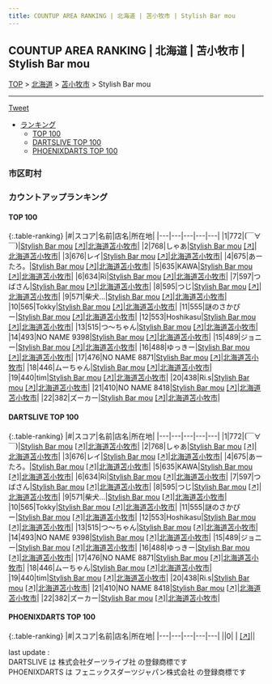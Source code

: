 ```yaml
---
title: COUNTUP AREA RANKING | 北海道 | 苫小牧市 | Stylish Bar mou
---
```

## COUNTUP AREA RANKING | 北海道 | 苫小牧市 | Stylish Bar mou

[TOP](/darts/rank/) > [北海道](/darts/rank/北海道/) > [苫小牧市](/darts/rank/北海道/苫小牧市/) > Stylish Bar mou

___

<a href="https://twitter.com/share?ref_src=twsrc%5Etfw" data-text="COUNTUP AREA RANKING | 北海道苫小牧市Stylish Bar mou" class="twitter-share-button" data-hashtags="DARTSLIVE,PHOENIXDARTS,darts,ダーツ" data-show-count="false">Tweet</a>

* [ランキング](#カウントアップランキング)
    * [TOP 100](#top-100)
    * [DARTSLIVE TOP 100](#dartslive-top-100)
    * [PHOENIXDARTS TOP 100](#phoenixdarts-top-100)

### 市区町村

<ul>

</ul>

### カウントアップランキング

#### TOP 100



{:.table-ranking}
|#|スコア|名前|店名|所在地|
|---|---|---|---|---|
|1|772|<span class="rank-name-dl">(￣∀￣)</span>|<a href="/darts/rank/shops/fb8699e289f0c59058d385ea46352d8f.html">Stylish Bar mou</a> <a href="https://search.dartslive.com/jp/shop/fb8699e289f0c59058d385ea46352d8f">[↗]</a>|<a href="/darts/rank/北海道/苫小牧市">北海道苫小牧市</a>|
|2|768|<span class="rank-name-dl">しゃあ</span>|<a href="/darts/rank/shops/fb8699e289f0c59058d385ea46352d8f.html">Stylish Bar mou</a> <a href="https://search.dartslive.com/jp/shop/fb8699e289f0c59058d385ea46352d8f">[↗]</a>|<a href="/darts/rank/北海道/苫小牧市">北海道苫小牧市</a>|
|3|676|<span class="rank-name-dl">レイ</span>|<a href="/darts/rank/shops/fb8699e289f0c59058d385ea46352d8f.html">Stylish Bar mou</a> <a href="https://search.dartslive.com/jp/shop/fb8699e289f0c59058d385ea46352d8f">[↗]</a>|<a href="/darts/rank/北海道/苫小牧市">北海道苫小牧市</a>|
|4|675|<span class="rank-name-dl">あーたろ。</span>|<a href="/darts/rank/shops/fb8699e289f0c59058d385ea46352d8f.html">Stylish Bar mou</a> <a href="https://search.dartslive.com/jp/shop/fb8699e289f0c59058d385ea46352d8f">[↗]</a>|<a href="/darts/rank/北海道/苫小牧市">北海道苫小牧市</a>|
|5|635|<span class="rank-name-dl">KAWA</span>|<a href="/darts/rank/shops/fb8699e289f0c59058d385ea46352d8f.html">Stylish Bar mou</a> <a href="https://search.dartslive.com/jp/shop/fb8699e289f0c59058d385ea46352d8f">[↗]</a>|<a href="/darts/rank/北海道/苫小牧市">北海道苫小牧市</a>|
|6|634|<span class="rank-name-dl">Ri</span>|<a href="/darts/rank/shops/fb8699e289f0c59058d385ea46352d8f.html">Stylish Bar mou</a> <a href="https://search.dartslive.com/jp/shop/fb8699e289f0c59058d385ea46352d8f">[↗]</a>|<a href="/darts/rank/北海道/苫小牧市">北海道苫小牧市</a>|
|7|597|<span class="rank-name-dl">つばさん</span>|<a href="/darts/rank/shops/fb8699e289f0c59058d385ea46352d8f.html">Stylish Bar mou</a> <a href="https://search.dartslive.com/jp/shop/fb8699e289f0c59058d385ea46352d8f">[↗]</a>|<a href="/darts/rank/北海道/苫小牧市">北海道苫小牧市</a>|
|8|595|<span class="rank-name-dl">つじ</span>|<a href="/darts/rank/shops/fb8699e289f0c59058d385ea46352d8f.html">Stylish Bar mou</a> <a href="https://search.dartslive.com/jp/shop/fb8699e289f0c59058d385ea46352d8f">[↗]</a>|<a href="/darts/rank/北海道/苫小牧市">北海道苫小牧市</a>|
|9|571|<span class="rank-name-dl">柴犬…</span>|<a href="/darts/rank/shops/fb8699e289f0c59058d385ea46352d8f.html">Stylish Bar mou</a> <a href="https://search.dartslive.com/jp/shop/fb8699e289f0c59058d385ea46352d8f">[↗]</a>|<a href="/darts/rank/北海道/苫小牧市">北海道苫小牧市</a>|
|10|565|<span class="rank-name-dl">Tokky</span>|<a href="/darts/rank/shops/fb8699e289f0c59058d385ea46352d8f.html">Stylish Bar mou</a> <a href="https://search.dartslive.com/jp/shop/fb8699e289f0c59058d385ea46352d8f">[↗]</a>|<a href="/darts/rank/北海道/苫小牧市">北海道苫小牧市</a>|
|11|555|<span class="rank-name-dl">謎のさかぴー</span>|<a href="/darts/rank/shops/fb8699e289f0c59058d385ea46352d8f.html">Stylish Bar mou</a> <a href="https://search.dartslive.com/jp/shop/fb8699e289f0c59058d385ea46352d8f">[↗]</a>|<a href="/darts/rank/北海道/苫小牧市">北海道苫小牧市</a>|
|12|553|<span class="rank-name-dl">Hoshikasu</span>|<a href="/darts/rank/shops/fb8699e289f0c59058d385ea46352d8f.html">Stylish Bar mou</a> <a href="https://search.dartslive.com/jp/shop/fb8699e289f0c59058d385ea46352d8f">[↗]</a>|<a href="/darts/rank/北海道/苫小牧市">北海道苫小牧市</a>|
|13|515|<span class="rank-name-dl">つ〜ちゃん</span>|<a href="/darts/rank/shops/fb8699e289f0c59058d385ea46352d8f.html">Stylish Bar mou</a> <a href="https://search.dartslive.com/jp/shop/fb8699e289f0c59058d385ea46352d8f">[↗]</a>|<a href="/darts/rank/北海道/苫小牧市">北海道苫小牧市</a>|
|14|493|<span class="rank-name-dl">NO NAME 9398</span>|<a href="/darts/rank/shops/fb8699e289f0c59058d385ea46352d8f.html">Stylish Bar mou</a> <a href="https://search.dartslive.com/jp/shop/fb8699e289f0c59058d385ea46352d8f">[↗]</a>|<a href="/darts/rank/北海道/苫小牧市">北海道苫小牧市</a>|
|15|489|<span class="rank-name-dl">ジョニー</span>|<a href="/darts/rank/shops/fb8699e289f0c59058d385ea46352d8f.html">Stylish Bar mou</a> <a href="https://search.dartslive.com/jp/shop/fb8699e289f0c59058d385ea46352d8f">[↗]</a>|<a href="/darts/rank/北海道/苫小牧市">北海道苫小牧市</a>|
|16|488|<span class="rank-name-dl">ゆっきー</span>|<a href="/darts/rank/shops/fb8699e289f0c59058d385ea46352d8f.html">Stylish Bar mou</a> <a href="https://search.dartslive.com/jp/shop/fb8699e289f0c59058d385ea46352d8f">[↗]</a>|<a href="/darts/rank/北海道/苫小牧市">北海道苫小牧市</a>|
|17|476|<span class="rank-name-dl">NO NAME 8871</span>|<a href="/darts/rank/shops/fb8699e289f0c59058d385ea46352d8f.html">Stylish Bar mou</a> <a href="https://search.dartslive.com/jp/shop/fb8699e289f0c59058d385ea46352d8f">[↗]</a>|<a href="/darts/rank/北海道/苫小牧市">北海道苫小牧市</a>|
|18|446|<span class="rank-name-dl">ムーちゃん</span>|<a href="/darts/rank/shops/fb8699e289f0c59058d385ea46352d8f.html">Stylish Bar mou</a> <a href="https://search.dartslive.com/jp/shop/fb8699e289f0c59058d385ea46352d8f">[↗]</a>|<a href="/darts/rank/北海道/苫小牧市">北海道苫小牧市</a>|
|19|440|<span class="rank-name-dl">tim</span>|<a href="/darts/rank/shops/fb8699e289f0c59058d385ea46352d8f.html">Stylish Bar mou</a> <a href="https://search.dartslive.com/jp/shop/fb8699e289f0c59058d385ea46352d8f">[↗]</a>|<a href="/darts/rank/北海道/苫小牧市">北海道苫小牧市</a>|
|20|438|<span class="rank-name-dl">Ri.s</span>|<a href="/darts/rank/shops/fb8699e289f0c59058d385ea46352d8f.html">Stylish Bar mou</a> <a href="https://search.dartslive.com/jp/shop/fb8699e289f0c59058d385ea46352d8f">[↗]</a>|<a href="/darts/rank/北海道/苫小牧市">北海道苫小牧市</a>|
|21|410|<span class="rank-name-dl">NO NAME 8418</span>|<a href="/darts/rank/shops/fb8699e289f0c59058d385ea46352d8f.html">Stylish Bar mou</a> <a href="https://search.dartslive.com/jp/shop/fb8699e289f0c59058d385ea46352d8f">[↗]</a>|<a href="/darts/rank/北海道/苫小牧市">北海道苫小牧市</a>|
|22|382|<span class="rank-name-dl">ズーカー</span>|<a href="/darts/rank/shops/fb8699e289f0c59058d385ea46352d8f.html">Stylish Bar mou</a> <a href="https://search.dartslive.com/jp/shop/fb8699e289f0c59058d385ea46352d8f">[↗]</a>|<a href="/darts/rank/北海道/苫小牧市">北海道苫小牧市</a>|


#### DARTSLIVE TOP 100



{:.table-ranking}
|#|スコア|名前|店名|所在地|
|---|---|---|---|---|
|1|772|<span class="rank-name-dl">(￣∀￣)</span>|<a href="/darts/rank/shops/fb8699e289f0c59058d385ea46352d8f.html">Stylish Bar mou</a> <a href="https://search.dartslive.com/jp/shop/fb8699e289f0c59058d385ea46352d8f">[↗]</a>|<a href="/darts/rank/北海道/苫小牧市">北海道苫小牧市</a>|
|2|768|<span class="rank-name-dl">しゃあ</span>|<a href="/darts/rank/shops/fb8699e289f0c59058d385ea46352d8f.html">Stylish Bar mou</a> <a href="https://search.dartslive.com/jp/shop/fb8699e289f0c59058d385ea46352d8f">[↗]</a>|<a href="/darts/rank/北海道/苫小牧市">北海道苫小牧市</a>|
|3|676|<span class="rank-name-dl">レイ</span>|<a href="/darts/rank/shops/fb8699e289f0c59058d385ea46352d8f.html">Stylish Bar mou</a> <a href="https://search.dartslive.com/jp/shop/fb8699e289f0c59058d385ea46352d8f">[↗]</a>|<a href="/darts/rank/北海道/苫小牧市">北海道苫小牧市</a>|
|4|675|<span class="rank-name-dl">あーたろ。</span>|<a href="/darts/rank/shops/fb8699e289f0c59058d385ea46352d8f.html">Stylish Bar mou</a> <a href="https://search.dartslive.com/jp/shop/fb8699e289f0c59058d385ea46352d8f">[↗]</a>|<a href="/darts/rank/北海道/苫小牧市">北海道苫小牧市</a>|
|5|635|<span class="rank-name-dl">KAWA</span>|<a href="/darts/rank/shops/fb8699e289f0c59058d385ea46352d8f.html">Stylish Bar mou</a> <a href="https://search.dartslive.com/jp/shop/fb8699e289f0c59058d385ea46352d8f">[↗]</a>|<a href="/darts/rank/北海道/苫小牧市">北海道苫小牧市</a>|
|6|634|<span class="rank-name-dl">Ri</span>|<a href="/darts/rank/shops/fb8699e289f0c59058d385ea46352d8f.html">Stylish Bar mou</a> <a href="https://search.dartslive.com/jp/shop/fb8699e289f0c59058d385ea46352d8f">[↗]</a>|<a href="/darts/rank/北海道/苫小牧市">北海道苫小牧市</a>|
|7|597|<span class="rank-name-dl">つばさん</span>|<a href="/darts/rank/shops/fb8699e289f0c59058d385ea46352d8f.html">Stylish Bar mou</a> <a href="https://search.dartslive.com/jp/shop/fb8699e289f0c59058d385ea46352d8f">[↗]</a>|<a href="/darts/rank/北海道/苫小牧市">北海道苫小牧市</a>|
|8|595|<span class="rank-name-dl">つじ</span>|<a href="/darts/rank/shops/fb8699e289f0c59058d385ea46352d8f.html">Stylish Bar mou</a> <a href="https://search.dartslive.com/jp/shop/fb8699e289f0c59058d385ea46352d8f">[↗]</a>|<a href="/darts/rank/北海道/苫小牧市">北海道苫小牧市</a>|
|9|571|<span class="rank-name-dl">柴犬…</span>|<a href="/darts/rank/shops/fb8699e289f0c59058d385ea46352d8f.html">Stylish Bar mou</a> <a href="https://search.dartslive.com/jp/shop/fb8699e289f0c59058d385ea46352d8f">[↗]</a>|<a href="/darts/rank/北海道/苫小牧市">北海道苫小牧市</a>|
|10|565|<span class="rank-name-dl">Tokky</span>|<a href="/darts/rank/shops/fb8699e289f0c59058d385ea46352d8f.html">Stylish Bar mou</a> <a href="https://search.dartslive.com/jp/shop/fb8699e289f0c59058d385ea46352d8f">[↗]</a>|<a href="/darts/rank/北海道/苫小牧市">北海道苫小牧市</a>|
|11|555|<span class="rank-name-dl">謎のさかぴー</span>|<a href="/darts/rank/shops/fb8699e289f0c59058d385ea46352d8f.html">Stylish Bar mou</a> <a href="https://search.dartslive.com/jp/shop/fb8699e289f0c59058d385ea46352d8f">[↗]</a>|<a href="/darts/rank/北海道/苫小牧市">北海道苫小牧市</a>|
|12|553|<span class="rank-name-dl">Hoshikasu</span>|<a href="/darts/rank/shops/fb8699e289f0c59058d385ea46352d8f.html">Stylish Bar mou</a> <a href="https://search.dartslive.com/jp/shop/fb8699e289f0c59058d385ea46352d8f">[↗]</a>|<a href="/darts/rank/北海道/苫小牧市">北海道苫小牧市</a>|
|13|515|<span class="rank-name-dl">つ〜ちゃん</span>|<a href="/darts/rank/shops/fb8699e289f0c59058d385ea46352d8f.html">Stylish Bar mou</a> <a href="https://search.dartslive.com/jp/shop/fb8699e289f0c59058d385ea46352d8f">[↗]</a>|<a href="/darts/rank/北海道/苫小牧市">北海道苫小牧市</a>|
|14|493|<span class="rank-name-dl">NO NAME 9398</span>|<a href="/darts/rank/shops/fb8699e289f0c59058d385ea46352d8f.html">Stylish Bar mou</a> <a href="https://search.dartslive.com/jp/shop/fb8699e289f0c59058d385ea46352d8f">[↗]</a>|<a href="/darts/rank/北海道/苫小牧市">北海道苫小牧市</a>|
|15|489|<span class="rank-name-dl">ジョニー</span>|<a href="/darts/rank/shops/fb8699e289f0c59058d385ea46352d8f.html">Stylish Bar mou</a> <a href="https://search.dartslive.com/jp/shop/fb8699e289f0c59058d385ea46352d8f">[↗]</a>|<a href="/darts/rank/北海道/苫小牧市">北海道苫小牧市</a>|
|16|488|<span class="rank-name-dl">ゆっきー</span>|<a href="/darts/rank/shops/fb8699e289f0c59058d385ea46352d8f.html">Stylish Bar mou</a> <a href="https://search.dartslive.com/jp/shop/fb8699e289f0c59058d385ea46352d8f">[↗]</a>|<a href="/darts/rank/北海道/苫小牧市">北海道苫小牧市</a>|
|17|476|<span class="rank-name-dl">NO NAME 8871</span>|<a href="/darts/rank/shops/fb8699e289f0c59058d385ea46352d8f.html">Stylish Bar mou</a> <a href="https://search.dartslive.com/jp/shop/fb8699e289f0c59058d385ea46352d8f">[↗]</a>|<a href="/darts/rank/北海道/苫小牧市">北海道苫小牧市</a>|
|18|446|<span class="rank-name-dl">ムーちゃん</span>|<a href="/darts/rank/shops/fb8699e289f0c59058d385ea46352d8f.html">Stylish Bar mou</a> <a href="https://search.dartslive.com/jp/shop/fb8699e289f0c59058d385ea46352d8f">[↗]</a>|<a href="/darts/rank/北海道/苫小牧市">北海道苫小牧市</a>|
|19|440|<span class="rank-name-dl">tim</span>|<a href="/darts/rank/shops/fb8699e289f0c59058d385ea46352d8f.html">Stylish Bar mou</a> <a href="https://search.dartslive.com/jp/shop/fb8699e289f0c59058d385ea46352d8f">[↗]</a>|<a href="/darts/rank/北海道/苫小牧市">北海道苫小牧市</a>|
|20|438|<span class="rank-name-dl">Ri.s</span>|<a href="/darts/rank/shops/fb8699e289f0c59058d385ea46352d8f.html">Stylish Bar mou</a> <a href="https://search.dartslive.com/jp/shop/fb8699e289f0c59058d385ea46352d8f">[↗]</a>|<a href="/darts/rank/北海道/苫小牧市">北海道苫小牧市</a>|
|21|410|<span class="rank-name-dl">NO NAME 8418</span>|<a href="/darts/rank/shops/fb8699e289f0c59058d385ea46352d8f.html">Stylish Bar mou</a> <a href="https://search.dartslive.com/jp/shop/fb8699e289f0c59058d385ea46352d8f">[↗]</a>|<a href="/darts/rank/北海道/苫小牧市">北海道苫小牧市</a>|
|22|382|<span class="rank-name-dl">ズーカー</span>|<a href="/darts/rank/shops/fb8699e289f0c59058d385ea46352d8f.html">Stylish Bar mou</a> <a href="https://search.dartslive.com/jp/shop/fb8699e289f0c59058d385ea46352d8f">[↗]</a>|<a href="/darts/rank/北海道/苫小牧市">北海道苫小牧市</a>|


#### PHOENIXDARTS TOP 100



{:.table-ranking}
|#|スコア|名前|店名|所在地|
|---|---|---|---|---|
||0|<span class="rank-name-dl"> </span>|<a href="/darts/rank/shops/.html"></a> <a href="">[↗]</a>|<a href="/darts/rank//"></a>|


<div class="footer border-top border-gray-light mt-5 pt-3 text-right text-gray">
    last update : <span style="font-weight: italic" id="foot_last_modified"></span><br />
    DARTSLIVE は 株式会社ダーツライブ社 の登録商標です<br />
    PHOENIXDARTS は フェニックスダーツジャパン株式会社 の登録商標です<br />
</div>

<script src="https://cdnjs.cloudflare.com/ajax/libs/jquery.tablesorter/2.31.3/js/jquery.tablesorter.min.js" integrity="sha512-qzgd5cYSZcosqpzpn7zF2ZId8f/8CHmFKZ8j7mU4OUXTNRd5g+ZHBPsgKEwoqxCtdQvExE5LprwwPAgoicguNg==" crossorigin="anonymous" referrerpolicy="no-referrer"></script>
<link rel="stylesheet" href="https://cdnjs.cloudflare.com/ajax/libs/jquery.tablesorter/2.31.3/css/theme.default.min.css" integrity="sha512-wghhOJkjQX0Lh3NSWvNKeZ0ZpNn+SPVXX1Qyc9OCaogADktxrBiBdKGDoqVUOyhStvMBmJQ8ZdMHiR3wuEq8+w==" crossorigin="anonymous" referrerpolicy="no-referrer" />
<script>
$(function() {
    $(".table-ranking").tablesorter({sortList:[[0, 0]]});
    $("#foot_last_modified").text(formatDate(new Date(document.lastModified), 'yyyy-MM-dd HH:mm:ss'));
});
</script>

<script async src="https://platform.twitter.com/widgets.js" charset="utf-8"></script>